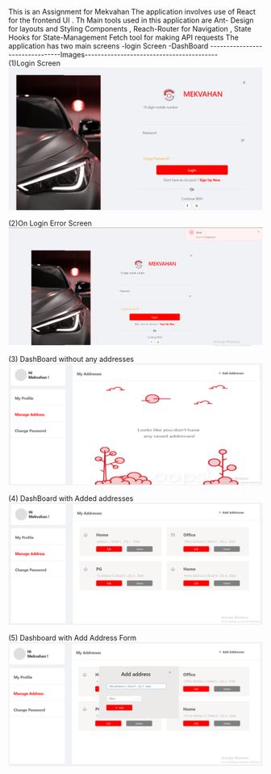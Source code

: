 This is an  Assignment for Mekvahan 
The application involves use of React for the frontend UI .
Th Main tools used in this application are Ant- Design for layouts and Styling Components , Reach-Router for Navigation , State Hooks for State-Management Fetch tool for making  API requests
The application has two main screens 
-login Screen
-DashBoard
--------------------------------Images----------------------------------------- <br/>
(1)Login Screen
![Screenshot1](https://github.com/hasgle/Mekvahan/blob/master/Login1.PNG)

(2)On Login Error Screen
![Screenshot2](https://github.com/hasgle/Mekvahan/blob/master/Login2.PNG)

(3) DashBoard without any addresses
![Screenshot3](https://github.com/hasgle/Mekvahan/blob/master/postLogin1.PNG)

(4) DashBoard with Added addresses
![Screenshot4](https://github.com/hasgle/Mekvahan/blob/master/postLogin2.PNG)

(5) Dashboard with Add Address Form
![Screenshot5](https://github.com/hasgle/Mekvahan/blob/master/postLogin3.PNG)